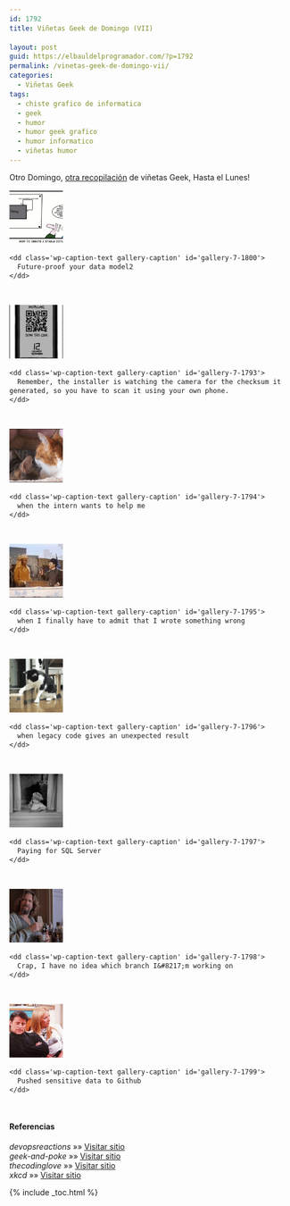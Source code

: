 ```yaml
---
id: 1792
title: Viñetas Geek de Domingo (VII)

layout: post
guid: https://elbauldelprogramador.com/?p=1792
permalink: /vinetas-geek-de-domingo-vii/
categories:
  - Viñetas Geek
tags:
  - chiste grafico de informatica
  - geek
  - humor
  - humor geek grafico
  - humor informatico
  - viñetas humor
---
```

Otro Domingo, [otra recopilación][1] de viñetas Geek, Hasta el Lunes!  
  
<!--ad-->

  


<div id='gallery-7' class='gallery galleryid-1792 gallery-columns-1 gallery-size-thumbnail'>
  <dl class='gallery-item'>
    <dt class='gallery-icon landscape'>
      <a href='/images/2013/07/Future-proof-your-data-model2.png'><img width="96" height="96" src="/images/2013/07/Future-proof-your-data-model2-150x150.png" class="attachment-thumbnail" alt="Future-proof your data model2" aria-describedby="gallery-7-1800" /></a>
    </dt>
    
    <dd class='wp-caption-text gallery-caption' id='gallery-7-1800'>
      Future-proof your data model2
    </dd>
  </dl>
  
  <br style="clear: both" />
  
  <dl class='gallery-item'>
    <dt class='gallery-icon portrait'>
      <a href='/images/2013/07/QR-Code.png'><img width="96" height="96" src="/images/2013/07/QR-Code-150x150.png" class="attachment-thumbnail" alt="QR Code" aria-describedby="gallery-7-1793" /></a>
    </dt>
    
    <dd class='wp-caption-text gallery-caption' id='gallery-7-1793'>
      Remember, the installer is watching the camera for the checksum it generated, so you have to scan it using your own phone.
    </dd>
  </dl>
  
  <br style="clear: both" />
  
  <dl class='gallery-item'>
    <dt class='gallery-icon landscape'>
      <a href='/images/2013/07/when-the-intern-wants-to-help-me.gif'><img width="96" height="96" src="/images/2013/07/when-the-intern-wants-to-help-me-150x150.gif" class="attachment-thumbnail" alt="when the intern wants to help me" aria-describedby="gallery-7-1794" /></a>
    </dt>
    
    <dd class='wp-caption-text gallery-caption' id='gallery-7-1794'>
      when the intern wants to help me
    </dd>
  </dl>
  
  <br style="clear: both" />
  
  <dl class='gallery-item'>
    <dt class='gallery-icon landscape'>
      <a href='/images/2013/07/when-I-finally-have-to-admit-that-I-wrote-something-wrong.gif'><img width="96" height="96" src="/images/2013/07/when-I-finally-have-to-admit-that-I-wrote-something-wrong-150x150.gif" class="attachment-thumbnail" alt="when I finally have to admit that I wrote something wrong" aria-describedby="gallery-7-1795" /></a>
    </dt>
    
    <dd class='wp-caption-text gallery-caption' id='gallery-7-1795'>
      when I finally have to admit that I wrote something wrong
    </dd>
  </dl>
  
  <br style="clear: both" />
  
  <dl class='gallery-item'>
    <dt class='gallery-icon landscape'>
      <a href='/images/2013/07/when-legacy-code-gives-an-unexpected-result.gif'><img width="96" height="96" src="/images/2013/07/when-legacy-code-gives-an-unexpected-result-150x150.gif" class="attachment-thumbnail" alt="when legacy code gives an unexpected result" aria-describedby="gallery-7-1796" /></a>
    </dt>
    
    <dd class='wp-caption-text gallery-caption' id='gallery-7-1796'>
      when legacy code gives an unexpected result
    </dd>
  </dl>
  
  <br style="clear: both" />
  
  <dl class='gallery-item'>
    <dt class='gallery-icon landscape'>
      <a href='/images/2013/07/Paying-for-SQL-Server.gif'><img width="96" height="96" src="/images/2013/07/Paying-for-SQL-Server-150x150.gif" class="attachment-thumbnail" alt="Paying for SQL Server" aria-describedby="gallery-7-1797" /></a>
    </dt>
    
    <dd class='wp-caption-text gallery-caption' id='gallery-7-1797'>
      Paying for SQL Server
    </dd>
  </dl>
  
  <br style="clear: both" />
  
  <dl class='gallery-item'>
    <dt class='gallery-icon landscape'>
      <a href='/images/2013/07/Crap-I-have-no-idea-which-branch-Im-working-on.gif'><img width="96" height="96" src="/images/2013/07/Crap-I-have-no-idea-which-branch-Im-working-on-150x150.gif" class="attachment-thumbnail" alt="Crap, I have no idea which branch I&#039;m working on" aria-describedby="gallery-7-1798" /></a>
    </dt>
    
    <dd class='wp-caption-text gallery-caption' id='gallery-7-1798'>
      Crap, I have no idea which branch I&#8217;m working on
    </dd>
  </dl>
  
  <br style="clear: both" />
  
  <dl class='gallery-item'>
    <dt class='gallery-icon landscape'>
      <a href='/images/2013/07/Pushed-sensitive-data-to-Github.gif'><img width="96" height="96" src="/images/2013/07/Pushed-sensitive-data-to-Github-150x150.gif" class="attachment-thumbnail" alt="Pushed sensitive data to Github" aria-describedby="gallery-7-1799" /></a>
    </dt>
    
    <dd class='wp-caption-text gallery-caption' id='gallery-7-1799'>
      Pushed sensitive data to Github
    </dd>
  </dl>
  
  <br style="clear: both" />
</div>

#### Referencias

*devopsreactions* »» <a href="http://devopsreactions.tumblr.com/" target="_blank">Visitar sitio</a>  
*geek-and-poke* »» <a href="http://geek-and-poke.com/" target="_blank">Visitar sitio</a>  
*thecodinglove* »» <a href="http://thecodinglove.com" target="_blank">Visitar sitio</a>  
*xkcd* »» <a href="http://xkcd.com" target="_blank">Visitar sitio</a>



 [1]: https://elbauldelprogramador.com/vinetas-geek/ "Viñetas Geek de Domingo"

{% include _toc.html %}
